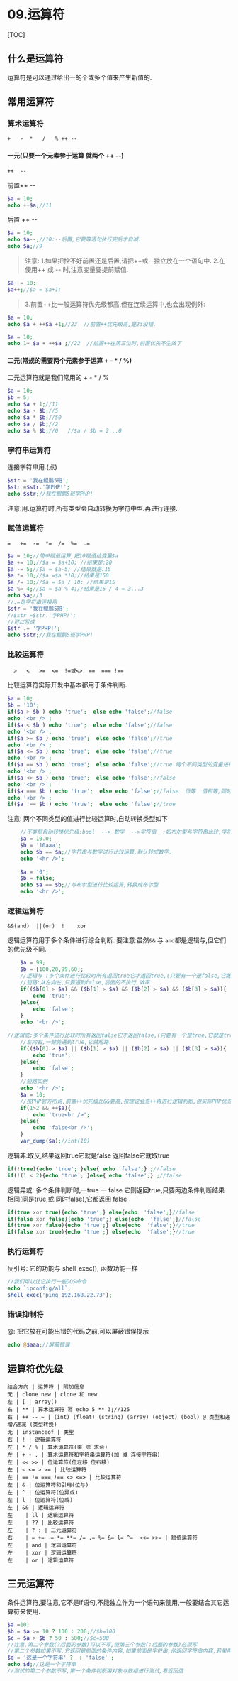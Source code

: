 # 09.运算符
[TOC]

## 什么是运算符
运算符是可以通过给出一的个或多个值来产生新值的.

## 常用运算符
### 算术运算符
    +   -  *   /   % ++ -- 
#### 一元(只要一个元素参于运算 就两个 ++ --)
    ++  --  
前置++ --
```php
$a = 10;
echo ++$a;//11
```
后置 ++ --
```php
$a = 10;
echo $a--;//10:--后置,它要等语句执行完后才自减.
echo $a;//9
```
> 注意:
> 1.如果把控不好前置还是后置,请把++或--独立放在一个语句中.
> 2.在使用++ 或 -- 时,注意变量要提前赋值.
```php
$a  = 10;
$a++;//$a = $a+1;
```
> 3.前置++比一般运算符优先级都高,但在连续运算中,也会出现例外:
```php
$a = 10;
echo $a + ++$a +1;//23  //前置++优先级高,是23没错.

$a = 10;
echo 1+ $a + ++$a ;//22  //前置++在第三位时,前置优先不生效了
```

#### 二元(常规的需要两个元素参于运算 + - * / %)
二元运算符就是我们常用的 + - * / %
```php
$a = 10;
$b = 5;
echo $a + 1;//11
echo $a - $b;//5
echo $a * $b;//50
echo $a / $b;//2
echo $a % $b;//0   //$a / $b = 2...0
```
### 字符串运算符
连接字符串用.(点)
```php
$str = '我在鲲鹏5班';
$str =$str.'学PHP!';
echo $str;//我在鲲鹏5班学PHP!
```
注意:用.运算符时,所有类型会自动转换为字符中型.再进行连接.

### 赋值运算符
    =   +=  -=  *=  /=  %=  .=
```php
$a = 10;//简单赋值运算,把10赋值给变量$a
$a += 10;//$a = $a+10; //结果是:20
$a -= 5;//$a = $a-5; //结果就是:15
$a *= 10;//$a =$a *10;//结果是150
$a /= 10;//$a = $a / 10; //结果是15
$a %= 4;//$a = $a % 4;//结果是15 / 4 = 3...3
echo $a;//3
//.=是字符串连接用
$str = '我在鲲鹏5班';
//$str =$str.'学PHP!';
//可以写成
$str .= '学PHP!';
echo $str;//我在鲲鹏5班学PHP!
```

### 比较运算符
```
  >   <   >=  <=  !=或<>  ==  === !==
```
比较运算符实际开发中基本都用于条件判断.
```php
$a = 10;
$b = '10';
if($a > $b ) echo 'true';  else echo 'false';//false
echo '<br />';
if($a < $b ) echo 'true';  else echo 'false';//false
echo '<br />';
if($a >= $b ) echo 'true';  else echo 'false';//true
echo '<br />';
if($a <= $b ) echo 'true';  else echo 'false';//true
echo '<br />';
if($a == $b ) echo 'true';  else echo 'false';//true 两个不同类型的变量进行比较时,会自动转换
echo '<br />';
if($a <> $b ) echo 'true';  else echo 'false';//false
echo '<br />';
if($a === $b ) echo 'true';  else echo 'false';//false  恒等  值相等,同时类型也要相等
echo '<br />';
if($a !== $b ) echo 'true';  else echo 'false';//true 
```
注意:
两个不同类型的值进行比较运算时,自动转换类型如下
```php
    //不类型自动转换优先级:bool  --> 数字  -->字符串  :如布尔型与字符串比较,字符串默认转bool型,
    $a = 10.0;
	$b = '10aaa';
	echo $b == $a;//字符串与数字进行比较运算,默认转成数字.
	echo '<hr />';
	
	$a = '0';
	$b = false;
	echo $a == $b;//与布尔型进行比较运算,转换成布尔型
	echo '<hr />';
```

### 逻辑运算符
    &&(and)  ||(or)  !    xor
逻辑运算符用于多个条件进行综合判断.
要注意:虽然`&&` 与 `and`都是逻辑与,但它们的优先级不同.
```php
    $a = 99;
	$b = [100,20,99,60];
	//逻辑与 :多个条件进行比较时所有返回true它才返回true,(只要有一个是false,它就是false)
	//短路:从左向左,只要遇到false,后面的不执行,效率
	if(($b[0] > $a) && ($b[1] > $a) && ($b[2] > $a) && ($b[3] > $a)){
		echo 'true';
	}else{
		echo 'false';
	}
    echo '<br />';
    
//逻辑或:多个条件进行比较时所有返回false它才返回false,(只要有一个是true,它就是true)
	//左向右,一健美遇到true,它就短路.
	if(($b[0] > $a) || ($b[1] > $a) || ($b[2] > $a) || ($b[3] > $a)){
		echo 'true';
	}else{
		echo 'false';
	}
	//短路实例
	echo '<hr />';
	$a = 10;
	//按PHP官方所说,前置++优先级比&&要高,按理说会先++再进行逻辑判断,但实际PHP优先进行短路.
	if(1>2 && ++$a){
    	echo 'true<br />';
	}else{
	    echo 'false<br />';
	}
	var_dump($a);//int(10)
```
逻辑非:取反,结果返回true它就是false   返回false它就取true
```php
if(!true){echo 'true'; }else{ echo 'false';} ;//false
if(!(1 < 2){echo 'true'; }else{ echo 'false';} ;//false
```
逻辑异或:  多个条件判断时,一true 一 false 它则返回true,只要丙边条件判断结果相同(同是true,或 同时false),它都返回 false
```php
if(true xor true){echo 'true';} else{echo  'false';}//false
if(false xor false){echo 'true';} else{echo  'false';}//false
if(true xor false){echo 'true';} else{echo  'false';}//true
if(false xor true){echo 'true';} else{echo  'false';}//true
```
### 执行运算符
反引号: 它的功能与 shell_exec(); 函数功能一样
```php
//我们可以让它执行一些DOS命令
echo `ipconfig/all`;
shell_exec('ping 192.168.22.73');
```
### 错误抑制符
@: 把它放在可能出错的代码之前,可以屏蔽错误提示
```php
echo @$aaa;//屏蔽错误
```
## 运算符优先级
```table
结合方向 | 运算符 | 附加信息
无 | clone new | clone 和 new
左 | [ | array()
右 | ** | 算术运算符 幂 echo 5 ** 3;//125
右 | ++ -- ~ | (int) (float) (string) (array) (object) (bool) @ 类型和递增/递减 (类型转换)
无 | instanceof | 类型
右 | ! | 逻辑运算符
左 | * / % | 算术运算符(乘 除 求余)
左 | + - . | 算术运算符和字符串运算符(加 减 连接字符串)
左 | << >> | 位运算符(位左移 位右移)
左 | < <= > >= | 比较运算符
左 | == != === !== <> <=> | 比较运算符
左 | & | 位运算符和引用(位与)
左 | ^ | 位运算符(位异或)
左 | l | 位运算符(位或)
左 | && | 逻辑运算符
左	 | ll | 逻辑运算符
左	 | ?? | 比较运算符
左	 | ? : | 三元运算符
右	 | = += -= *= **= /= .= %= &= l= ^=  <<= >>= | 赋值运算符
左	 | and | 逻辑运算符
左	 | xor | 逻辑运算符
左	 | or | 逻辑运算符
```
## 三元运算符
条件运算符,要注意,它不是if语句,不能独立作为一个语句来使用,一般要结合其它运算符来使用.
```php
$a =10;
$b = $a >= 10 ? 100 : 200;//$b=100
$c = $a > $b ? 50 : 500;//$c=500
//注意,第二个参数(?后面的参数)可以不写,但第三个参数(:后面的参数)必须写
//第二个参数如果不写,它返回最前面的条件内容,如果前面是字符串,他返回字符串内容,若果用比较运算符进行条件判断,则返回判断结果
$d = '这是一个字符串' ?  : 'false' ;
echo $d;//这是一个字符串
//测试的第二个参数不写,第一个条件判断用对象与数组进行测试,看返回值
```